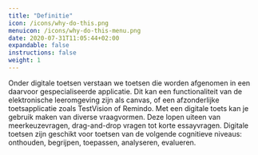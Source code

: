 ```yaml
---
title: "Definitie"
icon: /icons/why-do-this.png
menuicon: /icons/why-do-this-menu.png
date: 2020-07-31T11:05:44+02:00
expandable: false
instructions: false
weight: 1
---
```


Onder digitale toetsen verstaan we toetsen die worden afgenomen in een daarvoor gespecialiseerde applicatie. Dit kan een functionaliteit van de elektronische leeromgeving zijn als canvas, of een afzonderlijke toetsapplicatie zoals TestVision of Remindo.
Met een digitale toets kan je gebruik maken van diverse vraagvormen. Deze lopen uiteen van meerkeuzevragen, drag-and-drop vragen tot korte essayvragen. Digitale toetsen zijn geschikt voor toetsen van de volgende cognitieve niveaus: onthouden, begrijpen, toepassen, analyseren, evalueren.
